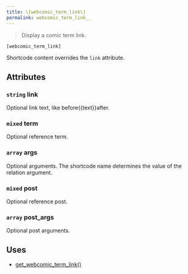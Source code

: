 ```yaml
---
title: \[webcomic_term_link\]
permalink: webcomic_term_link__
---
```


> Display a comic term link.

```php
[webcomic_term_link]
```

Shortcode content overrides the `link` attribute.

## Attributes

### `string` link
Optional link text, like before{{text}}after.

### `mixed` term
Optional reference term.

### `array` args
Optional arguments. The shortcode name determines the
value of the relation argument.

### `mixed` post
Optional reference post.

### `array` post_args
Optional post arguments.

## Uses
- [get_webcomic_term_link()](get_webcomic_term_link())
